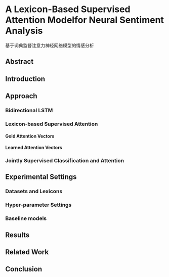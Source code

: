 # A Lexicon-Based Supervised Attention Modelfor Neural Sentiment Analysis
基于词典监督注意力神经网络模型的情感分析

## Abstract
## Introduction
## Approach
### Bidirectional LSTM
### Lexicon-based Supervised Attention
#### Gold Attention Vectors
#### Learned Attention Vectors
### Jointly Supervised Classification and Attention
## Experimental Settings
### Datasets and Lexicons
### Hyper-parameter Settings
### Baseline models
## Results
## Related Work
## Conclusion
